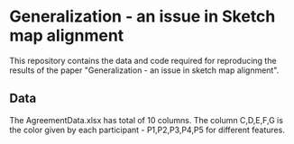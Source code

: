 # Generalization - an issue in Sketch map alignment

This repository contains the data and code required for reproducing the results of the paper "Generalization - an issue in sketch map alignment". 

## Data

The AgreementData.xlsx has total of 10 columns. The column C,D,E,F,G is the color given by each participant - P1,P2,P3,P4,P5 for different features.

